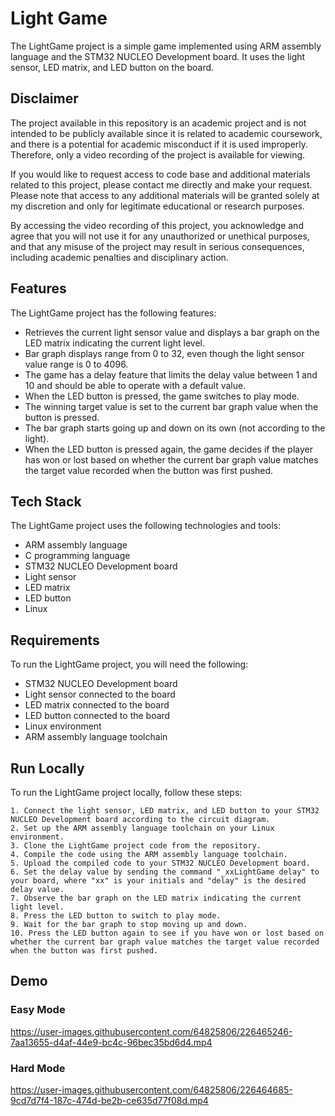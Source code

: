 
# Light Game

The LightGame project is a simple game implemented using ARM assembly language and the STM32 NUCLEO Development board. It uses the light sensor, LED matrix, and LED button on the board.

##  Disclaimer
The project available in this repository is an academic project and is not intended to be publicly available since it is related to academic coursework, and there is a potential for academic misconduct if it is used improperly. Therefore, only a video recording of the project is available for viewing.

If you would like to request access to code base and additional materials related to this project, please contact me directly and make your request. Please note that access to any additional materials will be granted solely at my discretion and only for legitimate educational or research purposes.

By accessing the video recording of this project, you acknowledge and agree that you will not use it for any unauthorized or unethical purposes, and that any misuse of the project may result in serious consequences, including academic penalties and disciplinary action.
## Features
The LightGame project has the following features:

- Retrieves the current light sensor value and displays a bar graph on the LED matrix indicating the current light level.
- Bar graph displays range from 0 to 32, even though the light sensor value range is 0 to 4096.
- The game has a delay feature that limits the delay value between 1 and 10 and should be able to operate with a default value.
- When the LED button is pressed, the game switches to play mode.
- The winning target value is set to the current bar graph value when the button is pressed.
- The bar graph starts going up and down on its own (not according to the light).
- When the LED button is pressed again, the game decides if the player has won or lost based on whether the current bar graph value matches the target value recorded when the button was first pushed.
## Tech Stack
The LightGame project uses the following technologies and tools:

- ARM assembly language
- C programming language
- STM32 NUCLEO Development board
- Light sensor
- LED matrix
- LED button
- Linux


## Requirements
To run the LightGame project, you will need the following:

- STM32 NUCLEO Development board
- Light sensor connected to the board
- LED matrix connected to the board
- LED button connected to the board
- Linux environment
- ARM assembly language toolchain

## Run Locally
To run the LightGame project locally, follow these steps:

	1. Connect the light sensor, LED matrix, and LED button to your STM32 NUCLEO Development board according to the circuit diagram.
	2. Set up the ARM assembly language toolchain on your Linux environment.
	3. Clone the LightGame project code from the repository.
	4. Compile the code using the ARM assembly language toolchain.
	5. Upload the compiled code to your STM32 NUCLEO Development board.
	6. Set the delay value by sending the command "_xxLightGame delay" to your board, where "xx" is your initials and "delay" is the desired delay value.
	7. Observe the bar graph on the LED matrix indicating the current light level.
	8. Press the LED button to switch to play mode.
	9. Wait for the bar graph to stop moving up and down.
	10. Press the LED button again to see if you have won or lost based on whether the current bar graph value matches the target value recorded when the button was first pushed.


## Demo
### Easy Mode



https://user-images.githubusercontent.com/64825806/226465246-7aa13655-d4af-44e9-bc4c-96bec35bd6d4.mp4



### Hard Mode

https://user-images.githubusercontent.com/64825806/226464685-9cd7d7f4-187c-474d-be2b-ce635d77f08d.mp4

